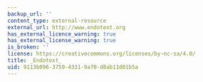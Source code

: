 ```yaml
---
backup_url: ''
content_type: external-resource
external_url: http://www.endotext.org
has_external_licence_warning: true
has_external_license_warning: true
is_broken: ''
license: https://creativecommons.org/licenses/by-nc-sa/4.0/
title: _Endotext_
uid: 9113b096-3759-4331-9a70-d8ab11d01b5a
---
```

